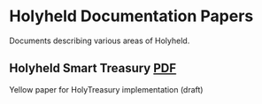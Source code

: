 # Holyheld Documentation Papers
Documents describing various areas of Holyheld.

## Holyheld Smart Treasury [PDF](holytreasury/HolyTreasury.pdf)
Yellow paper for HolyTreasury implementation (draft)

